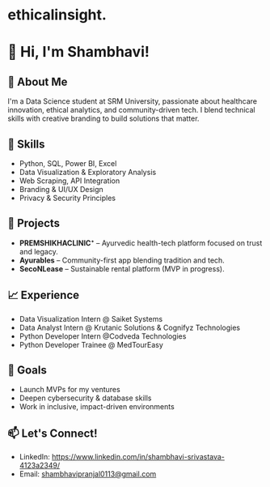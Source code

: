 # ethicalinsight.
# 👋 Hi, I'm Shambhavi!

## 💼 About Me
I'm a Data Science student at SRM University, passionate about healthcare innovation, ethical analytics, and community-driven tech. I blend technical skills with creative branding to build solutions that matter.

## 🚀 Skills
- Python, SQL, Power BI, Excel
- Data Visualization & Exploratory Analysis
- Web Scraping, API Integration
- Branding & UI/UX Design
- Privacy & Security Principles

## 🧪 Projects
- **PREMSHIKHACLINIC⁺** – Ayurvedic health-tech platform focused on trust and legacy.
- **Ayurables** – Community-first app blending tradition and tech.
- **SecoNLease** – Sustainable rental platform (MVP in progress).

## 📈 Experience
- Data Visualization Intern @ Saiket Systems
- Data Analyst Intern @ Krutanic Solutions & Cognifyz Technologies
- Python Developer Intern @Codveda Technologies
- Python Developer Trainee @ MedTourEasy

## 🎯 Goals
- Launch MVPs for my ventures
- Deepen cybersecurity & database skills
- Work in inclusive, impact-driven environments

## 📫 Let's Connect!
- LinkedIn: https://www.linkedin.com/in/shambhavi-srivastava-4123a2349/
- Email: shambhavipranjal0113@gmail.com
